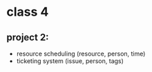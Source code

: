 # class 4

## project 2:

* resource scheduling (resource, person, time)
* ticketing system (issue, person, tags)
